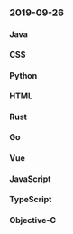 ### 2019-09-26

#### Java

#### CSS

#### Python

#### HTML

#### Rust

#### Go

#### Vue

#### JavaScript

#### TypeScript

#### Objective-C
